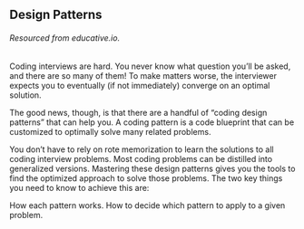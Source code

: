 ## Design Patterns
###### Resourced from educative.io.

Coding interviews are hard. You never know what question you’ll be asked, and there are so many of them!
To make matters worse, the interviewer expects you to eventually (if not immediately) converge on an optimal solution.

The good news, though, is that there are a handful of “coding design patterns” that can help you.
A coding pattern is a code blueprint that can be customized to optimally solve many related problems.

You don’t have to rely on rote memorization to learn the solutions to all coding interview problems.
Most coding problems can be distilled into generalized versions.
Mastering these design patterns gives you the tools to find the optimized approach to solve those problems.
The two key things you need to know to achieve this are:

How each pattern works.
How to decide which pattern to apply to a given problem.